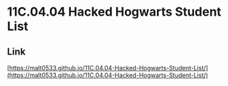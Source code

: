 # 11C.04.04 Hacked Hogwarts Student List

## Link

[https://malt0533.github.io/11C.04.04-Hacked-Hogwarts-Student-List/](https://malt0533.github.io/11C.04.04-Hacked-Hogwarts-Student-List/)
